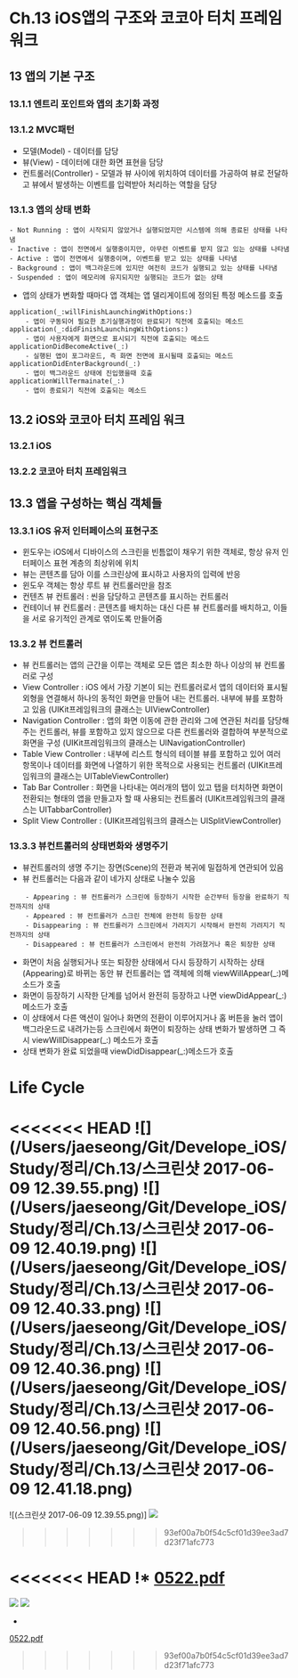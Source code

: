 # Ch.13 iOS앱의 구조와 코코아 터치 프레임워크
## 13 앱의 기본 구조
### 13.1.1 엔트리 포인트와 앱의 초기화 과정

### 13.1.2 MVC패턴
- 모델(Model) - 데이터를 담당
- 뷰(View) - 데이터에 대한 화면 표현을 담당
- 컨트롤러(Controller) - 모델과 뷰 사이에 위치하여 데이터를 가공하여 뷰로 전달하고 뷰에서 발생하는 이벤트를 입력받아 처리하는 역할을 담당

### 13.1.3 앱의 상태 변화

```
- Not Running : 앱이 시작되지 않았거나 실행되었지만 시스템에 의해 종료된 상태를 나타냄
- Inactive : 앱이 전면에서 실행중이지만, 아무런 이벤트를 받지 않고 있는 상태를 나타냄
- Active : 앱이 전면에서 실행중이며, 이벤트를 받고 있는 상태를 나타냄
- Background : 앱이 백그라운드에 있지만 여전히 코드가 실행되고 있는 상태를 나타냄
- Suspended : 앱이 메모리에 유지되지만 실행되는 코드가 없는 상태
```

* 앱의 상태가 변화할 때마다 앱 객체는 앱 델리게이트에 정의된 특정 메소드를 호출

```
application(_:willFinishLaunchingWithOptions:)
	- 앱이 구동되어 필요한 초기실행과정이 완료되기 직전에 호출되는 메소드
application(_:didFinishLaunchingWithOptions:)
	- 앱이 사용자에게 화면으로 표시되기 직전에 호출되는 메소드
applicationDidBecomeActive(_:)
	- 실행된 앱이 포그라운드, 즉 화면 전면에 표시될때 호출되는 메소드
applicationDidEnterBackground(_:)
	- 앱이 백그라운드 상태에 진입했을때 호출
applicationWillTermainate(_:)
	- 앱이 종료되기 직전에 호출되는 메소드
```

## 13.2 iOS와 코코아 터치 프레임 워크
### 13.2.1 iOS
### 13.2.2 코코아 터치 프레임워크

## 13.3 앱을 구성하는 핵심 객체들
### 13.3.1 iOS 유저 인터페이스의 표현구조
- 윈도우는 iOS에서 디바이스의 스크린을 빈틈없이 채우기 위한 객체로, 항상 유저 인터페이스 표현 계층의 최상위에 위치
- 뷰는 콘텐츠를 담아 이를 스크린상에 표시하고 사용자의 입력에 반응
- 윈도우 객체는 항상 루트 뷰 컨트롤러만을 참조
- 컨텐츠 뷰 컨트롤러 : 씬을 담당하고 콘텐츠를 표시하는 컨트롤러
- 컨테이너 뷰 컨트롤러 : 콘텐츠를 배치하는 대신 다른 뷰 컨트롤러를 배치하고, 이들을 서로 유기적인 관계로 엮이도록 만들어줌

### 13.3.2 뷰 컨트롤러
- 뷰 컨트롤러는 앱의 근간을 이루는 객체로 모든 앱은 최소한 하나 이상의 뷰 컨트롤러로 구성
- View Controller : iOS 에서 가장 기본이 되는 컨트롤러로서 앱의 데이터와 표시될 외형을 연결해서 하나의 동적인 화면을 만들어 내는 컨트롤러. 내부에 뷰를 포함하고 있음 (UIKit프레임워크의 클래스는 UIViewController)
- Navigation Controller : 앱의 화면 이동에 관한 관리와 그에 연관된 처리를 담당해주는 컨트롤러, 뷰를 포함하고 있지 않으므로 다른 컨트롤러와 결합하여 부분적으로 화면을 구성 (UIKit프레임워크의 클래스는 UINavigationController)
- Table View Controller : 내부에 리스트 형식의 테이블 뷰를 포함하고 있어 여러 항목이나 데이터를 화면에 나열하기 위한 목적으로 사용되는 컨트롤러 (UIKit프레임워크의 클래스는 UITableViewController)
- Tab Bar Controller : 화면을 나타내는 여러개의 탭이 있고 탭을 터치하면 화면이 전환되는 형태의 앱을 만들고자 할 때 사용되는 컨트롤러 (UIKit프레임워크의 클래스는 UITabbarController)
- Split View Controller : (UIKit프레임워크의 클래스는 UISplitViewController)

### 13.3.3 뷰컨트롤러의 상태변화와 생명주기
- 뷰컨트롤러의 생명 주기는 장면(Scene)의 전환과 복귀에 밀접하게 연관되어 있음
- 뷰 컨트롤러는 다음과 같이 네가지 상태로 나눌수 있음

```
	- Appearing : 뷰 컨트롤러가 스크린에 등장하기 시작한 순간부터 등장을 완료하기 직전까지의 상태
	- Appeared : 뷰 컨트롤러가 스크린 전체에 완전히 등장한 상태
	- Disappearing : 뷰 컨트롤러가 스크린에서 가려지기 시작해서 완전히 가려지기 직전까지의 상태
	- Disappeared : 뷰 컨트롤러가 스크린에서 완전히 가려졌거나 혹은 퇴장한 상태
```

- 화면이 처음 실행되거나 또는 퇴장한 상태에서 다시 등장하기 시작하는 상태(Appearing)로 바뀌는 동안 뷰 컨트롤러는 앱 객체에 의해 viewWillAppear(_:)메소드가 호출
- 화면이 등장하기 시작한 단계를 넘어서 완전히 등장하고 나면 viewDidAppear(_:) 메소드가 호출
- 이 상태에서 다른 액션이 일어나 화면의 전환이 이루어지거나 홈 버튼을 눌러 앱이 백그라운드로 내려가는등 스크린에서 화면이 퇴장하는 상태 변화가 발생하면 그 즉시 viewWillDisappear(_:) 메소드가 호출
- 상태 변화가 완료 되었을때 viewDidDisappear(_:)메소드가 호출

# Life Cycle
<<<<<<< HEAD
![](/Users/jaeseong/Git/Develope_iOS/Study/정리/Ch.13/스크린샷 2017-06-09 12.39.55.png)
![](/Users/jaeseong/Git/Develope_iOS/Study/정리/Ch.13/스크린샷 2017-06-09 12.40.19.png)
![](/Users/jaeseong/Git/Develope_iOS/Study/정리/Ch.13/스크린샷 2017-06-09 12.40.33.png)
![](/Users/jaeseong/Git/Develope_iOS/Study/정리/Ch.13/스크린샷 2017-06-09 12.40.36.png)
![](/Users/jaeseong/Git/Develope_iOS/Study/정리/Ch.13/스크린샷 2017-06-09 12.40.56.png)
![](/Users/jaeseong/Git/Develope_iOS/Study/정리/Ch.13/스크린샷 2017-06-09 12.41.18.png)
=======
![(스크린샷 2017-06-09 12.39.55.png)]
![](Ch.13%20iOS%E1%84%8B%E1%85%A2%E1%86%B8%E1%84%8B%E1%85%B4%20%E1%84%80%E1%85%AE%E1%84%8C%E1%85%A9%E1%84%8B%E1%85%AA%20%E1%84%8F%E1%85%A9%E1%84%8F%E1%85%A9%E1%84%8B%E1%85%A1%20%E1%84%90%E1%85%A5%E1%84%8E%E1%85%B5%20%E1%84%91%E1%85%B3%E1%84%85%E1%85%A6%E1%84%8B%E1%85%B5%E1%86%B7%E1%84%8B%E1%85%AF%E1%84%8F%E1%85%B3/%E1%84%89%E1%85%B3%E1%84%8F%E1%85%B3%E1%84%85%E1%85%B5%E1%86%AB%E1%84%89%E1%85%A3%E1%86%BA%202017-06-09%2012.40.19.png)
>>>>>>> 93ef00a7b0f54c5cf01d39ee3ad7d23f71afc773


<<<<<<< HEAD
!* 
<a href='/Users/jaeseong/Git/Develope_iOS/Study/정리/Ch.13/0522.pdf'>0522.pdf</a>
=======

![](Ch.13%20iOS%E1%84%8B%E1%85%A2%E1%86%B8%E1%84%8B%E1%85%B4%20%E1%84%80%E1%85%AE%E1%84%8C%E1%85%A9%E1%84%8B%E1%85%AA%20%E1%84%8F%E1%85%A9%E1%84%8F%E1%85%A9%E1%84%8B%E1%85%A1%20%E1%84%90%E1%85%A5%E1%84%8E%E1%85%B5%20%E1%84%91%E1%85%B3%E1%84%85%E1%85%A6%E1%84%8B%E1%85%B5%E1%86%B7%E1%84%8B%E1%85%AF%E1%84%8F%E1%85%B3/%E1%84%89%E1%85%B3%E1%84%8F%E1%85%B3%E1%84%85%E1%85%B5%E1%86%AB%E1%84%89%E1%85%A3%E1%86%BA%202017-06-09%2012.40.56.png)
![](Ch.13%20iOS%E1%84%8B%E1%85%A2%E1%86%B8%E1%84%8B%E1%85%B4%20%E1%84%80%E1%85%AE%E1%84%8C%E1%85%A9%E1%84%8B%E1%85%AA%20%E1%84%8F%E1%85%A9%E1%84%8F%E1%85%A9%E1%84%8B%E1%85%A1%20%E1%84%90%E1%85%A5%E1%84%8E%E1%85%B5%20%E1%84%91%E1%85%B3%E1%84%85%E1%85%A6%E1%84%8B%E1%85%B5%E1%86%B7%E1%84%8B%E1%85%AF%E1%84%8F%E1%85%B3/%E1%84%89%E1%85%B3%E1%84%8F%E1%85%B3%E1%84%85%E1%85%B5%E1%86%AB%E1%84%89%E1%85%A3%E1%86%BA%202017-06-09%2012.41.18.png)

* 
<a href='Ch.13%20iOS%E1%84%8B%E1%85%A2%E1%86%B8%E1%84%8B%E1%85%B4%20%E1%84%80%E1%85%AE%E1%84%8C%E1%85%A9%E1%84%8B%E1%85%AA%20%E1%84%8F%E1%85%A9%E1%84%8F%E1%85%A9%E1%84%8B%E1%85%A1%20%E1%84%90%E1%85%A5%E1%84%8E%E1%85%B5%20%E1%84%91%E1%85%B3%E1%84%85%E1%85%A6%E1%84%8B%E1%85%B5%E1%86%B7%E1%84%8B%E1%85%AF%E1%84%8F%E1%85%B3/0522.pdf'>0522.pdf</a>
>>>>>>> 93ef00a7b0f54c5cf01d39ee3ad7d23f71afc773
